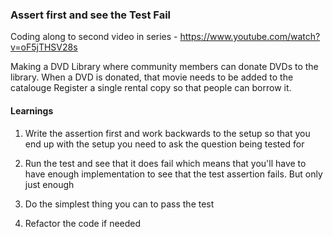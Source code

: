 ### Assert first and see the Test Fail

Coding along to second video in series - https://www.youtube.com/watch?v=oF5jTHSV28s

Making a DVD Library where community members can donate DVDs to the library.
When a DVD is donated, that movie needs to be added to the catalouge
Register a single rental copy so that people can borrow it. 

#### Learnings

1. Write the assertion first and work backwards to the setup so that 
you end up with the setup you need to ask the question being tested for

2. Run the test and see that it does fail which means that you'll have to 
have enough implementation to see that the test assertion fails. But only just enough

3. Do the simplest thing you can to pass the test

4. Refactor the code if needed


